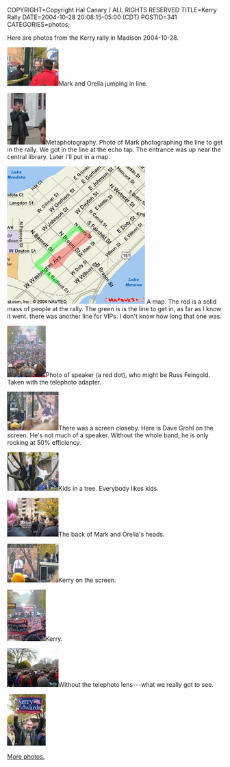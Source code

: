 COPYRIGHT=Copyright Hal Canary / ALL RIGHTS RESERVED
TITLE=Kerry Rally
DATE=2004-10-28 20:08:15-05:00 (CDT)
POSTID=341
CATEGORIES=photos;

Here are photos from the Kerry rally in Madison 2004-10-28.

 [![[Thumb]](/photos/thumb/2004-10-28-img_1528.jpg)](/photos/2004-10-28-img_1528.jpg)Mark and Orelia jumping in line.

 [![[Thumb]](/photos/thumb/2004-10-28-img_1529.jpg)](/photos/2004-10-28-img_1529.jpg)Metaphotography. Photo of Mark photographing the line to get in the rally. We got in the line at the echo tap. The entrance was up near the central library. Later I'll put in a map.

![[map]](/images/kerry-rally-map.png) A map. The red is a solid mass of people at the rally. The green is is the line to get in, as far as I know it went. there was another line for VIPs. I don't know how long that one was.

 [![[Thumb]](/photos/thumb/2004-10-28-img_1530.jpg)](/photos/2004-10-28-img_1530.jpg)Photo of speaker (a red dot), who might be Russ Feingold. Taken with the telephoto adapter.

 [![[Thumb]](/photos/thumb/2004-10-28-img_1534.jpg)](/photos/2004-10-28-img_1534.jpg)There was a screen closeby. Here is Dave Grohl on the screen. He's not much of a speaker. Without the whole band, he is only rocking at 50% efficiency.

 [![[Thumb]](/photos/thumb/2004-10-28-img_1537.jpg)](/photos/2004-10-28-img_1537.jpg)Kids in a tree. Everybody likes kids.

 [![[Thumb]](/photos/thumb/2004-10-28-img_1545.jpg)](/photos/2004-10-28-img_1545.jpg)The back of Mark and Orelia's heads.

 [![[Thumb]](/photos/thumb/2004-10-28-img_1546.jpg)](/photos/2004-10-28-img_1546.jpg)Kerry on the screen.

 [![[Thumb]](/photos/thumb/2004-10-28-img_1547.jpg)](/photos/2004-10-28-img_1547.jpg)Kerry.

 [![[Thumb]](/photos/thumb/2004-10-28-img_1548.jpg)](/photos/2004-10-28-img_1548.jpg)Without the telephoto lens---what we really got to see.

[![[Thumb]](/photos/thumb/2004-10-28-img_1549.jpg)](/photos/2004-10-28-img_1549.jpg)

[More photos.](/p/photos)
